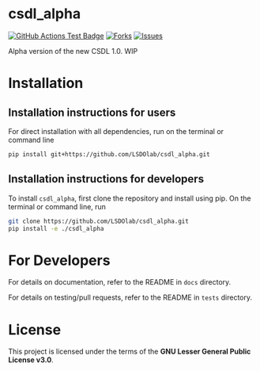 # csdl_alpha

<!---
[![Python](https://img.shields.io/pypi/pyversions/csdl_alpha)](https://img.shields.io/pypi/pyversions/csdl_alpha)
[![Pypi](https://img.shields.io/pypi/v/csdl_alpha)](https://pypi.org/project/csdl_alpha/)
[![Coveralls Badge][13]][14]
[![PyPI version][10]][11]
[![PyPI Monthly Downloads][12]][11]
-->

[![GitHub Actions Test Badge](https://github.com/LSDOlab/csdl_alpha/actions/workflows/actions.yml/badge.svg)](https://github.com/csdl_alpha/csdl_alpha/.github)
[![Forks](https://img.shields.io/github/forks/LSDOlab/csdl_alpha.svg)](https://github.com/LSDOlab/csdl_alpha/network)
[![Issues](https://img.shields.io/github/issues/LSDOlab/csdl_alpha.svg)](https://github.com/LSDOlab/csdl_alpha/issues)


Alpha version of the new CSDL 1.0. WIP

# Installation

## Installation instructions for users
For direct installation with all dependencies, run on the terminal or command line
```sh
pip install git+https://github.com/LSDOlab/csdl_alpha.git
```


<!-- **Enabled by**: `packages=find_packages()` in the `setup.py` file. -->

## Installation instructions for developers
To install `csdl_alpha`, first clone the repository and install using pip.
On the terminal or command line, run
```sh
git clone https://github.com/LSDOlab/csdl_alpha.git
pip install -e ./csdl_alpha
```

# For Developers
For details on documentation, refer to the README in `docs` directory.

For details on testing/pull requests, refer to the README in `tests` directory.

# License
This project is licensed under the terms of the **GNU Lesser General Public License v3.0**.
